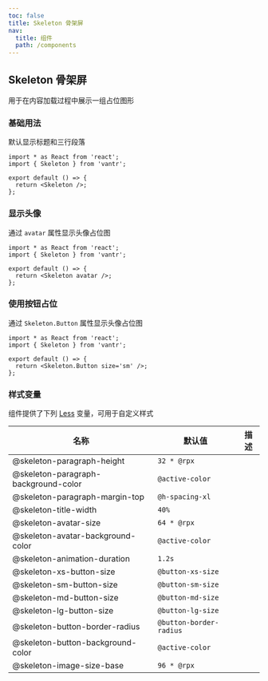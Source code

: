 ```yaml
---
toc: false
title: Skeleton 骨架屏
nav:
  title: 组件
  path: /components
---
```


## Skeleton 骨架屏

用于在内容加载过程中展示一组占位图形

<code src="./demo/index.tsx" hidden></code>

### 基础用法

默认显示标题和三行段落

```tsx | pure
import * as React from 'react';
import { Skeleton } from 'vantr';

export default () => {
  return <Skeleton />;
};
```

### 显示头像

通过 `avatar` 属性显示头像占位图

```tsx | pure
import * as React from 'react';
import { Skeleton } from 'vantr';

export default () => {
  return <Skeleton avatar />;
};
```

### 使用按钮占位

通过 `Skeleton.Button` 属性显示头像占位图

```tsx | pure
import * as React from 'react';
import { Skeleton } from 'vantr';

export default () => {
  return <Skeleton.Button size='sm' />;
};
```

<API />

### 样式变量

组件提供了下列 [Less](https://lesscss.org/) 变量，可用于自定义样式

| 名称                                 | 默认值                  | 描述 |
| ------------------------------------ | ----------------------- | ---- |
| @skeleton-paragraph-height           | `32 * @rpx`             |
| @skeleton-paragraph-background-color | `@active-color`         |
| @skeleton-paragraph-margin-top       | `@h-spacing-xl`         |
| @skeleton-title-width                | `40%`                   |
| @skeleton-avatar-size                | `64 * @rpx`             |
| @skeleton-avatar-background-color    | `@active-color`         |
| @skeleton-animation-duration         | `1.2s`                  |
| @skeleton-xs-button-size             | `@button-xs-size`       |
| @skeleton-sm-button-size             | `@button-sm-size`       |
| @skeleton-md-button-size             | `@button-md-size`       |
| @skeleton-lg-button-size             | `@button-lg-size`       |
| @skeleton-button-border-radius       | `@button-border-radius` |
| @skeleton-button-background-color    | `@active-color`         |
| @skeleton-image-size-base            | `96 * @rpx`             |
